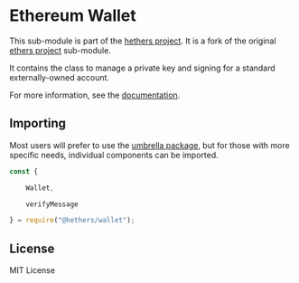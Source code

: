 Ethereum Wallet
===============

This sub-module is part of the [hethers project](https://github.com/hashgraph/hethers.js). It is a fork of the original [ethers project](https://github.com/ethers-io/ethers.js) sub-module.

It contains the class to manage a private key and signing for a standard
externally-owned account.

For more information, see the [documentation](https://docs.hedera.com/hethers/application-programming-interface/signers).


Importing
---------

Most users will prefer to use the [umbrella package](https://www.npmjs.com/package/@hashgraph/hethers),
but for those with more specific needs, individual components can be imported.

```javascript
const {

    Wallet,

    verifyMessage

} = require("@hethers/wallet");
```


License
-------

MIT License
